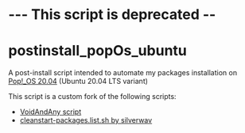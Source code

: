 # --- This script is deprecated --

# postinstall_popOs_ubuntu
A post-install script intended to automate my packages installation on [Pop!_OS 20.04](https://pop.system76.com/) (Ubuntu 20.04 LTS variant)

This script is a custom fork of the following scripts:
- [VoidAndAny script](http://voidandany.free.fr/index.php/installer-de-facon-automatique-une-liste-de-package-et-les-depots-associes/)
- [cleanstart-packages.list.sh by silverwav](https://silverwav.wordpress.com/2010/03/18/a-cleanstart-for-your-new-ubuntu-install-packages-from-a-list/)
